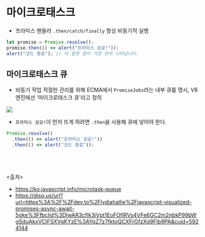 # 마이크로태스크

- 프라미스 핸들러 `.then/catch/finally` 항상 비동기적 실행

```js
let promise = Promise.resolve();
promise.then(() => alert("프라미스 성공!"));
alert("코드 종료"); // 이 얼럿 창이 가장 먼저 나타납니다.
```

## 마이크로태스크 큐

- 비동기 작업 적절한 관리를 위해 ECMA에서 `PromiseJobs`라는 내부 큐를 명시, V8 엔진에선 '마이크로태스크 큐'라고 정의
<img src="02_JavaScript/img/promise2.gif" />

- `프라미스 성공!`이 먼저 뜨게 하려면 `.then`을 사용해 큐에 넣어야 한다.

```js
Promise.resolve()
  .then(() => alert("프라미스 성공!"))
  .then(() => alert("코드 종료"));
```

<br><br><br>
<출처>

- <https://ko.javascript.info/microtask-queue>
- <https://disq.us/url?url=https%3A%2F%2Fdev.to%2Flydiahallie%2Fjavascript-visualized-promises-async-await-5gke%3Ffbclid%3DIwAR3cfIk3iVpt1EoFOflRVs4VFe6GC2m2nbkP99bWgSduAkxVCIFSXVgKYzE%3AYqZ7z7fktoQCXFrGfzXq9FIb9PA&cuid=5924144>

